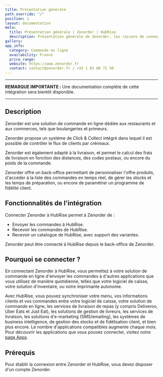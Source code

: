 ```yaml
---
title: Présentation générale
path_override: "/"
position: 1
layout: documentation
meta:
  title: Présentation générale | Zenorder | HubRise
  description: Présentation générale de Zenorder, les raisons de connecter votre site Zenorder à HubRise et fonctionnalités de l'intégration avec HubRise.
gallery:
app_info:
  category: Commande en ligne
  availability: France
  price_range:
  website: https://www.zenorder.fr
  contact: contact@zenorder.fr / +33 1 83 80 72 50
---
```


---

**REMARQUE IMPORTANTE :** Une documentation complète de cette intégration sera bientôt disponible.

---

## Description

Zenorder est une solution de commande en ligne dédiée aux restaurants et aux commerces, tels que boulangeries et primeurs.

Zenorder propose un système de Click & Collect intégré dans lequel il est possible de contrôler le flux de clients par créneaux.

Zenorder est également adapté à la livraison, et permet le calcul des frais de livraison en fonction des distances, des codes postaux, ou encore du poids de la commande.

Zenorder offre un back-office permettant de personnaliser l'offre produits, d'accéder à la liste des commandes en temps réel, de gérer les stocks et les temps de préparation, ou encore de paramétrer un programme de fidélité client.

## Fonctionnalités de l'intégration

Connecter Zenorder à HubRise permet à Zenorder de :

- Envoyer les commandes à HubRise.
- Recevoir les commandes de HubRise.
- Recevoir un catalogue de HubRise, avec support des variantes.

Zenorder peut être connecté à HubRise depuis le back-office de Zenorder.

## Pourquoi se connecter ?

En connectant Zenorder à HubRise, vous permettez à votre solution de commande en ligne d'envoyer les commandes à d'autres applications que vous utilisez de manière quotidienne, telles que votre logiciel de caisse, votre solution d'inventaire, ou votre imprimante autonome.

Avec HubRise, vous pouvez synchroniser votre menu, vos informations clients et vos commandes entre votre logiciel de caisse, votre solution de commande en ligne, les services de livraison de repas (y compris Deliveroo, Uber Eats et Just Eat), les solutions de gestion de livreurs, les services de livraison, les solutions d'e-marketing (SMS/emailing), les systèmes de business intelligence, de gestion des stocks et de fidélisation client, et bien plus encore. Le nombre d'applications compatibles augmente chaque mois. Pour découvrir les applications que vous pouvez connecter, visitez notre [page Apps](/apps).

## Prérequis

Pour établir la connexion entre Zenorder et HubRise, vous devez disposer d'un compte Zenorder.
